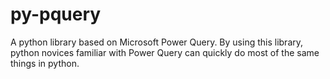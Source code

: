 # py-pquery

A python library based on Microsoft Power Query. 
By using this library, python novices familiar with Power Query can quickly do most of the same things in python.
